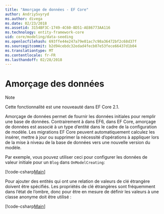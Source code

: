 ```yaml
---
title: "Amorçage de données - EF Core"
author: AndriySvyryd
ms.author: divega
ms.date: 02/23/2018
ms.assetid: 3154BF3C-1749-4C60-8D51-AE86773AA116
ms.technology: entity-framework-core
uid: core/modeling/data-seeding
ms.openlocfilehash: 693ffe44e247a79e01ac7c98a36472bf2c68d37f
ms.sourcegitcommit: b2d94cebdc32edad4fecb07e53fece66437d1b04
ms.translationtype: MT
ms.contentlocale: fr-FR
ms.lasthandoff: 02/28/2018
---
```

# <a name="data-seeding"></a>Amorçage des données

> [!NOTE]  
> Cette fonctionnalité est une nouveauté dans EF Core 2.1.

Amorçage de données permet de fournir les données initiales pour remplir une base de données. Contrairement à dans EF6, dans EF Core, amorçage de données est associé à un type d’entité dans le cadre de la configuration de modèle. Les migrations EF Core peuvent automatiquement calculez les insérer, mettre à jour ou supprimer la nécessité d’opérations à appliquer lors de la mise à niveau de la base de données vers une nouvelle version du modèle.

Par exemple, vous pouvez utiliser ceci pour configurer les données de valeur initiale pour un `Blog` dans `OnModelCreating`:

[!code-csharp[Main](../../../samples/core/DataSeeding/DataSeedingContext.cs?name=BlogSeed)]

Pour ajouter des entités qui ont une relation de valeurs de clé étrangère doivent être spécifiés. Les propriétés de clé étrangères sont fréquemment dans l’état de l’ombre, donc pour être en mesure de définir les valeurs à une classe anonyme doit être utilisé :

[!code-csharp[Main](../../../samples/core/DataSeeding/DataSeedingContext.cs?name=PostSeed)]
